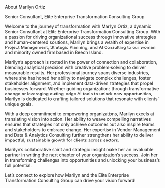About Marilyn Ortiz

Senior Consultant, Elite Enterprise Transformation Consulting Group

Welcome to the journey of transformation with Marilyn Ortiz, a dynamic Senior Consultant at Elite Enterprise Transformation Consulting Group. With a passion for driving organizational success through innovative strategies and human-centered solutions, Marilyn brings a wealth of expertise in Project Management, Strategic Planning, and AI Consulting to our woman and minority owned firm based in Beech Island.

Marilyn’s approach is rooted in the power of connection and collaboration, blending analytical precision with creative problem-solving to deliver measurable results. Her professional journey spans diverse industries, where she has honed her ability to navigate complex challenges, foster stakeholder alignment, and implement data-driven strategies that propel businesses forward. Whether guiding organizations through transformative change or leveraging cutting-edge AI tools to unlock new opportunities, Marilyn is dedicated to crafting tailored solutions that resonate with clients’ unique goals.

With a deep commitment to empowering organizations, Marilyn excels at translating vision into action. Her ability to weave compelling narratives ensures that strategies not only achieve outcomes but also inspire teams and stakeholders to embrace change. Her expertise in Vendor Management and Data & Analytics Consulting further strengthens her ability to deliver impactful, sustainable growth for clients across sectors.

Marilyn’s collaborative spirit and strategic insight make her an invaluable partner in writing the next chapter of your organization’s success. Join her in transforming challenges into opportunities and unlocking your business’s full potential.

Let’s connect to explore how Marilyn and the Elite Enterprise Transformation Consulting Group can drive your vision forward!